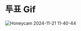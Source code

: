 # 투표 Gif
![Honeycam 2024-11-21 11-40-44](https://github.com/user-attachments/assets/8479d61c-9821-4456-804e-08aba4b460da)

